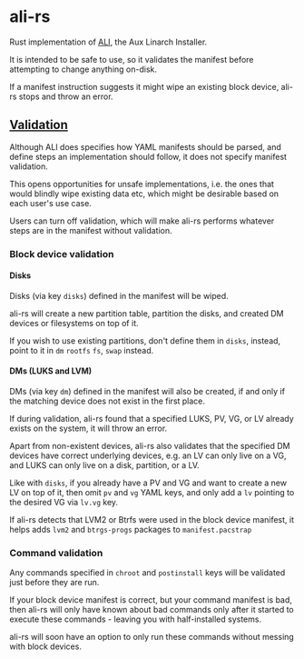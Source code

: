 # ali-rs

Rust implementation of [ALI](https://github.com/soyart/ali),
the Aux Linarch Installer.

It is intended to be safe to use, so it validates the manifest
before attempting to change anything on-disk.

If a manifest instruction suggests it might wipe an existing
block device, ali-rs stops and throw an error.

## [Validation](./src/manifest/validation/)

Although ALI does specifies how YAML manifests should be parsed,
and define steps an implementation should follow, it does not
specify manifest validation.

This opens opportunities for unsafe implementations, i.e. the
ones that would blindly wipe existing data etc, which might
be desirable based on each user's use case.

Users can turn off validation, which will make ali-rs performs
whatever steps are in the manifest without validation.

### Block device validation

#### Disks

Disks (via key `disks`) defined in the manifest will be wiped.

ali-rs will create a new partition table, partition the disks,
and created DM devices or filesystems on top of it.

If you wish to use existing partitions, don't define them in
`disks`, instead, point to it in `dm` `rootfs` `fs`, `swap`
instead.

#### DMs (LUKS and LVM)

DMs (via key `dm`) defined in the manifest will also be created,
if and only if the matching device does not exist in the first place.

If during validation, ali-rs found that a specified LUKS, PV, VG,
or LV already exists on the system, it will throw an error.

Apart from non-existent devices, ali-rs also validates that the
specified DM devices have correct underlying devices, e.g.
an LV can only live on a VG, and LUKS can only live on a disk,
partition, or a LV.

Like with `disks`, if you already have a PV and VG and want to
create a new LV on top of it, then omit `pv` and `vg` YAML keys,
and only add a `lv` pointing to the desired VG via `lv.vg` key.

If ali-rs detects that LVM2 or Btrfs were used in the block device
manifest, it helps adds `lvm2` and `btrgs-progs` packages to
`manifest.pacstrap`

### Command validation

Any commands specified in `chroot` and `postinstall` keys will
be validated just before they are run.

If your block device manifest is correct, but your command manifest
is bad, then ali-rs will only have known about bad commands only after
it started to execute these commands - leaving you with half-installed
systems.

ali-rs will soon have an option to only run these commands without
messing with block devices.

